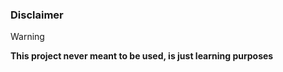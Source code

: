 ### Disclaimer

> [!WARNING]  
> **This project never meant to be used, is just learning purposes**
